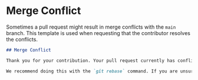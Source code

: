 # Merge Conflict

Sometimes a pull request might result in merge conflicts with the `main` branch. This template is used when requesting that the contributor resolves the conflicts.

```md
## Merge Conflict

Thank you for your contribution. Your pull request currently has conflicting changes with our `main` branch. In order to review this pull request, we will need those conflicts to be resolved.

We recommend doing this with the `git rebase` command. If you are unsure of how to fix this, let us know or [join our chat server](http://chat.nhcarrigan.com) and we would be happy to assist you.
```

